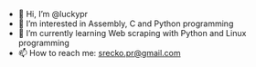 - 👋 Hi, I’m @luckypr
- 👀 I’m interested in Assembly, C and Python programming
- 🌱 I’m currently learning Web scraping with Python and Linux programming
- 📫 How to reach me: srecko.pr@gmail.com

<!---
luckypr/luckypr is a ✨ special ✨ repository because its `README.md` (this file) appears on your GitHub profile.
You can click the Preview link to take a look at your changes.
--->
